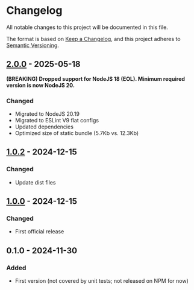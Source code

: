 # Changelog

All notable changes to this project will be documented in this file.

The format is based on [Keep a Changelog](https://keepachangelog.com/en/1.0.0/),
and this project adheres to [Semantic Versioning](https://semver.org/spec/v2.0.0.html).

## [2.0.0](../../tags/v2.0.0) - 2025-05-18
__(BREAKING) Dropped support for NodeJS 18 (EOL). Minimum required version is now NodeJS 20.__

### Changed
- Migrated to NodeJS 20.19
- Migrated to ESLint V9 flat configs
- Updated dependencies
- Optimized size of static bundle (5.7Kb vs. 12.3Kb)

## [1.0.2](../../tags/v1.0.2) - 2024-12-15
### Changed
- Update dist files

## [1.0.0](../../tags/v1.0.0) - 2024-12-15
### Changed
- First official release

## 0.1.0 - 2024-11-30
### Added
- First version (not covered by unit tests; not released on NPM for now)
